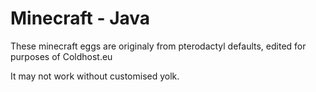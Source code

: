 # Minecraft - Java

These minecraft eggs are originaly from pterodactyl defaults, edited for purposes of Coldhost.eu

It may not work without customised yolk.
